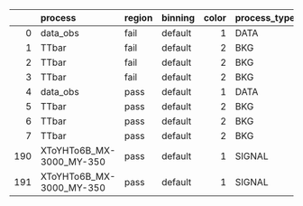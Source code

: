 |     | process                  | region   | binning   |   color | process_type   |   scale | variation   | source_filename                                                  | source_histname                   | alias                    | title    |   combine_idx | lnN         |   shapes | syst_type   |   direction |   variation_alias |
|----:|:-------------------------|:---------|:----------|--------:|:---------------|--------:|:------------|:-----------------------------------------------------------------|:----------------------------------|:-------------------------|:---------|--------------:|:------------|---------:|:------------|------------:|------------------:|
|   0 | data_obs                 | fail     | default   |       1 | DATA           |       1 | nominal     | symlink2histograms_2017/JetHT_Histograms_SR_pass_toy.root        | mj_vs_mjj_SR_fail_boosted_nominal | data_obs                 | data_obs |           nan | nan         |      nan | nan         |         nan |               nan |
|   1 | TTbar                    | fail     | default   |       2 | BKG            |       1 | lumi        | symlink2histograms_2017/TTbar_Histograms.root                    | mj_vs_mjj_SR_fail_boosted_nominal | TTbar                    | t#bar{t} |           nan | 1.023       |      nan | lnN         |         nan |               nan |
|   2 | TTbar                    | fail     | default   |       2 | BKG            |       1 | topxsec     | symlink2histograms_2017/TTbar_Histograms.root                    | mj_vs_mjj_SR_fail_boosted_nominal | TTbar                    | t#bar{t} |           nan | 0.938/1.061 |      nan | lnN         |         nan |               nan |
|   3 | TTbar                    | fail     | default   |       2 | BKG            |       1 | nominal     | symlink2histograms_2017/TTbar_Histograms.root                    | mj_vs_mjj_SR_fail_boosted_nominal | TTbar                    | t#bar{t} |           nan | nan         |      nan | nan         |         nan |               nan |
|   4 | data_obs                 | pass     | default   |       1 | DATA           |       1 | nominal     | symlink2histograms_2017/JetHT_Histograms_SR_pass_toy.root        | mj_vs_mjj_SR_pass_boosted_nominal | data_obs                 | data_obs |           nan | nan         |      nan | nan         |         nan |               nan |
|   5 | TTbar                    | pass     | default   |       2 | BKG            |       1 | lumi        | symlink2histograms_2017/TTbar_Histograms.root                    | mj_vs_mjj_SR_pass_boosted_nominal | TTbar                    | t#bar{t} |           nan | 1.023       |      nan | lnN         |         nan |               nan |
|   6 | TTbar                    | pass     | default   |       2 | BKG            |       1 | topxsec     | symlink2histograms_2017/TTbar_Histograms.root                    | mj_vs_mjj_SR_pass_boosted_nominal | TTbar                    | t#bar{t} |           nan | 0.938/1.061 |      nan | lnN         |         nan |               nan |
|   7 | TTbar                    | pass     | default   |       2 | BKG            |       1 | nominal     | symlink2histograms_2017/TTbar_Histograms.root                    | mj_vs_mjj_SR_pass_boosted_nominal | TTbar                    | t#bar{t} |           nan | nan         |      nan | nan         |         nan |               nan |
| 190 | XToYHTo6B_MX-3000_MY-350 | pass     | default   |       1 | SIGNAL         |       1 | lumi        | symlink2histograms_2017/XToYHTo6B_MX-3000_MY-350_Histograms.root | mj_vs_mjj_SR_pass_boosted_nominal | XToYHTo6B_MX-3000_MY-350 | Signal   |           nan | 1.023       |      nan | lnN         |         nan |               nan |
| 191 | XToYHTo6B_MX-3000_MY-350 | pass     | default   |       1 | SIGNAL         |       1 | nominal     | symlink2histograms_2017/XToYHTo6B_MX-3000_MY-350_Histograms.root | mj_vs_mjj_SR_pass_boosted_nominal | XToYHTo6B_MX-3000_MY-350 | Signal   |           nan | nan         |      nan | nan         |         nan |               nan |